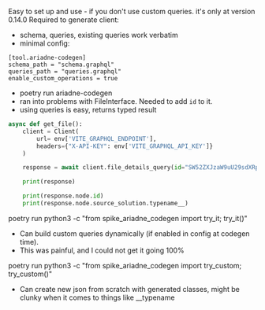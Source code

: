 Easy to set up and use - if you don't use custom queries.
it's only at version 0.14.0
Required to generate client:
- schema, queries, existing queries work verbatim
- minimal config:
```
[tool.ariadne-codegen]
schema_path = "schema.graphql"
queries_path = "queries.graphql"
enable_custom_operations = true
```
- poetry run ariadne-codegen
- ran into problems with FileInterface. Needed to add `id` to it.
- using queries is easy, returns typed result

```python
async def get_file():
    client = Client(
        url= env['VITE_GRAPHQL_ENDPOINT'], 
        headers={"X-API-KEY": env['VITE_GRAPHQL_API_KEY']}
    )

    response = await client.file_details_query(id="SW52ZXJzaW9uU29sdXRpb25Ocm1sOjEwODMzOQ==")

    print(response)

    print(response.node.id)
    print(response.node.source_solution.typename__)
```


poetry run python3 -c "from spike_ariadne_codegen import try_it; try_it()"


- Can build custom queries dynamically (if enabled in config at codegen time).
- This was painful, and I could not get it going 100%

poetry run python3 -c "from spike_ariadne_codegen import try_custom; try_custom()"

- Can create new json from scratch with generated classes, might be clunky when it comes to things like __typename